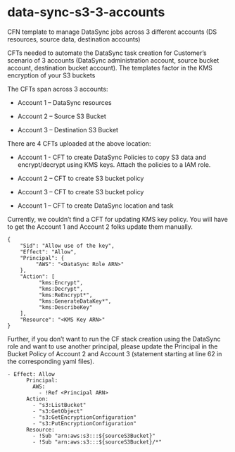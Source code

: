 # data-sync-s3-3-accounts
CFN template to manage DataSync jobs across 3 different accounts (DS resources, source data, destination accounts)

CFTs needed to automate the DataSync task creation for Customer’s scenario of 3 accounts (DataSync administration account, source bucket account, destination bucket account). The templates factor in the KMS encryption of your S3 buckets

The CFTs span across 3 accounts:
- Account 1 – DataSync resources
* Account 2 – Source S3 Bucket
+ Account 3 – Destination S3 Bucket
 

There are 4 CFTs uploaded at the above location:
- Account 1 - CFT to create DataSync Policies to copy S3 data and encrypt/decrypt using KMS keys. Attach the policies to a IAM role.
* Account 2 – CFT to create S3 bucket policy
+ Account 3 – CFT to create S3 bucket policy
- Account 1 – CFT to create DataSync location and task
 
Currently, we couldn’t find a CFT for updating KMS key policy. You will have to get the Account 1 and Account 2 folks update them manually.
```
{
    "Sid": "Allow use of the key",
    "Effect": "Allow",
    "Principal": {
         "AWS": "<DataSync Role ARN>"
    },
    "Action": [
          "kms:Encrypt",
          "kms:Decrypt",
          "kms:ReEncrypt*",
          "kms:GenerateDataKey*",
          "kms:DescribeKey"
    ],
    "Resource": "<KMS Key ARN>"
}
```
 
Further, if you don’t want to run the CF stack creation using the DataSync role and want to use another principal, please update the Principal in the Bucket Policy of Account 2 and Account 3 (statement starting at line 62 in the corresponding yaml files).
```
- Effect: Allow
      Principal: 
        AWS:
          - !Ref <Principal ARN>
      Action:
        - "s3:ListBucket"
        - "s3:GetObject"
        - "s3:GetEncryptionConfiguration"
        - "s3:PutEncryptionConfiguration"
      Resource: 
        - !Sub "arn:aws:s3:::${sourceS3Bucket}"
        - !Sub "arn:aws:s3:::${sourceS3Bucket}/*"
```
